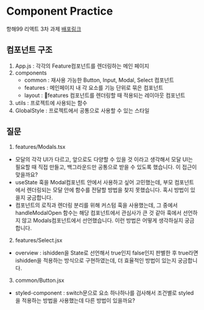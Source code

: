 # Component Practice

항해99 리액트 3차 과제
[배포링크](https://vjiji.github.io/react-prac3/)

## 컴포넌트 구조

1. App.js : 각각의 Feature컴포넌트를 렌더링하는 메인 페이지
2. components
   - common : 재사용 가능한 Button, Input, Modal, Select 컴포넌트
   - features : 메인페이지 내 각 요소를 기능 단위로 묶은 컴포넌트
   - layout : features 컴포넌트를 렌더링할 때 적용되는 레이아웃 컴포넌트
3. utils : 프로젝트에 사용되는 함수
4. GlobalStyle : 프로젝트에서 공통으로 사용할 수 있는 스타일

## 질문

1. features/Modals.tsx
- 모달의 각각 UI가 다르고, 앞으로도 다양할 수 있을 것 이라고 생각해서 모달 UI는 필요할 때 직접 만들고, 백그라운드만 공통으로 받을 수 있도록 했습니다. 이 접근이 맞을까요?
- useState 훅을 Modal컴포넌트 안에서 사용하고 싶어 고민했는데, 부모 컴포넌트에서 렌더링되는 모달 안에 함수를 전달할 방법을 찾지 못했습니다. 혹시 방법이 있을지 궁금합니다.
- 컴포넌트의 로직과 렌더링 분리를 위해 커스텀 훅을 사용했는데, 그 중에서 handleModalOpen 함수는 해당 컴포넌트에서 관심사가 큰 것 같아 훅에서 선언하지 않고 Modals컴포넌트에서 선언했습니다. 이런 방법은 어떻게 생각하실지 궁금합니다.


2. features/Select.jsx
- overview : ishidden을 State로 선언해서 true인지 false인지 판별한 후 true라면 ishidden을 적용하는 방식으로 구현하였는데, 더 효율적인 방법이 있는지 궁금합니다.


3. common/Button.jsx
- styled-component : switch문으로 요소 하나하나를 검사해서 조건별로 styled을 적용하는 방법을 사용했는데 다른 방법이 있을까요?
